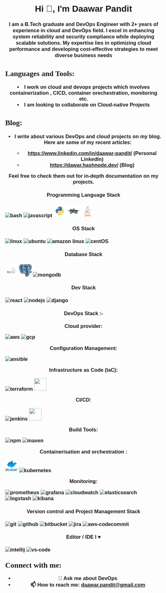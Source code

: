 <!-- Header Section -->
<h1 align="center"><font face="Arial">Hi 👋, I'm Daawar Pandit </font></h1>
<h3 align="center"><font face="Arial">I am a B.Tech graduate and DevOps Engineer with 2+ years of experience in cloud and DevOps field. I excel in enhancing system reliability and security compliance while deploying scalable solutions. My expertise lies in optimizing cloud performance and developing cost-effective strategies to meet diverse business 
needs


<!-- Languages and Tools Section -->
<h2 align="left"><font size="+2" face="Verdana">Languages and Tools:</font></h2 

- I work on cloud and devops projects which involves containerization , CICD, container orechestration, monitoring etc. 
- I am looking to collaborate on **Cloud-native Projects**

<!-- Blog Section -->
<h2 align="left"><font size="+2" face="Verdana">Blog:</font></h2>

- I write about various DevOps and cloud projects on my blog. Here are some of my recent articles:
  
  - https://www.linkedin.com/in/daawar-pandit/ (Personal LinkedIn)
  - https://dawar.hashnode.dev/ (Blog)
  
Feel free to check them out for in-depth documentation on my projects.



#### Programming Language Stack
<p align="left">
  <img src="https://www.vectorlogo.zone/logos/gnu_bash/gnu_bash-icon.svg" alt="bash" title="bash" width="40" height="40"/>
  <img src="https://upload.wikimedia.org/wikipedia/commons/6/6a/JavaScript-logo.png" alt="javascript" title="javascript" width="40" height="40"/>
  <img src="https://raw.githubusercontent.com/github/explore/80688e429a7d4ef2fca1e82350fe8e3517d3494d/topics/python/python.png" alt="python" title="python" width="40" height="40"/>
  <img src="https://raw.githubusercontent.com/github/explore/b15b6cf1726418913aafbf337a749dded180279d/topics/groovy/groovy.png" alt="groovy" title="groovy" width="40" height="40"/>
  <img src="https://raw.githubusercontent.com/github/explore/80688e429a7d4ef2fca1e82350fe8e3517d3494d/topics/java/java.png" alt="java" title="java8" width="40" height="40"/>
</p>



#### OS Stack
<p align="left">
  <img src="https://brandlogos.net/wp-content/uploads/2020/03/Linux-logo.png" alt="linux" title="linux" width="40" height="40"/>
  <img src="https://www.vectorlogo.zone/logos/ubuntu/ubuntu-icon.svg" alt="ubuntu" title="ubuntu" width="40" height="40"/>
  <img src="https://d1.awsstatic.com/AmazonLinux/Amazon-Linux_logo_105x150.4eaa5b67982445554e032ef6cf5fcfa517902b75.png" alt="amazon linux" title="amazon linux" width="40" height="40"/>
  <img src="https://www.vectorlogo.zone/logos/centos/centos-icon.svg" alt="centOS" title="centOS" width="40" height="40"/>
</p>



#### Database Stack
<p align="left">
  <img src="https://raw.githubusercontent.com/github/explore/80688e429a7d4ef2fca1e82350fe8e3517d3494d/topics/mysql/mysql.png" alt="mysql" title="mysql" width="40" height="40"/>
  <img src="https://raw.githubusercontent.com/github/explore/80688e429a7d4ef2fca1e82350fe8e3517d3494d/topics/postgresql/postgresql.png" alt="postgresql" title="postgresql" width="40" height="40"/>
  <img src="https://www.vectorlogo.zone/logos/mongodb/mongodb-icon.svg" alt="mongodb" title="mongodb" width="40" height="40"/>
</p>


#### Dev Stack
<p align="left">
  <img src="https://upload.wikimedia.org/wikipedia/commons/thumb/a/a7/React-icon.svg/1024px-React-icon.svg.png" alt="react" title="react" width="40" height="40"/>
  <img src="https://cdn.vectorstock.com/i/1000x1000/85/11/nodejs-logotype-server-environment-logo-vector-46828511.webp" alt="nodejs" title="nodejs" width="40" height="40"/>
  <img src="https://www.opengis.ch/wp-content/uploads/2020/04/django-python-logo.png" alt="django" title="django" width="40" height="40"/>
</p>





#### DevOps Stack :- 


**Cloud provider:**
<p align="left">
  <img src="https://www.cascadeo.com/wp-content/uploads/2022/11/KRgw2UkV_400x400.jpg" alt="aws" title="aws" width="40" height="40"/>
  <img src="https://www.vectorlogo.zone/logos/google_cloud/google_cloud-icon.svg" alt="gcp" title="gcp" width="40" height="40"/>
</p>

**Configuration Management:**
<p align="left">
  <img src="https://www.vectorlogo.zone/logos/ansible/ansible-icon.svg" alt="ansible" title="ansible" width="40" height="40"/>
</p>

**Infrastructure as Code (IaC):**
<p align="left">
  <img src="https://www.vectorlogo.zone/logos/terraformio/terraformio-icon.svg" alt="terraform" title="terraform" width="40" height="40"/>
  <img src="https://6104926.fs1.hubspotusercontent-na1.net/hubfs/6104926/Imported_Blog_Media/cloudformation-blog-header.jpeg" width="40" height="40"/>
</p>

**CI/CD:**
<p align="left">
  <img src="https://www.vectorlogo.zone/logos/jenkins/jenkins-icon.svg" alt="jenkins" title="jenkins" width="40" height="40"/>
  <img src="https://encrypted-tbn0.gstatic.com/images?q=tbn:ANd9GcSEWdO_b1fDl4B1Ffj_-Dd6Z2ATqMXWVBnHGw&usqp=CAU" width="40" height="40"/>
</p>

**Build Tools:**
<p align="left">
  <img src="https://www.vectorlogo.zone/logos/npmjs/npmjs-icon.svg" alt="npm" title="npm" width="40" height="40"/>
  <img src="https://www.vectorlogo.zone/logos/apache_maven/apache_maven-icon.svg" alt="maven" title="maven" width="40" height="40"/>
</p>

**Containerisation and orchestration :**
<p align="left">
  <img src="https://raw.githubusercontent.com/github/explore/80688e429a7d4ef2fca1e82350fe8e3517d3494d/topics/docker/docker.png" alt="docker" title="docker" width="40" height="40"/>
  <img src="https://www.vectorlogo.zone/logos/kubernetes/kubernetes-icon.svg" alt="kubernetes" title="kubernetes" width="40" height="40"/>
</p>

**Monitoring:**
<p align="left">
  <img src="https://www.vectorlogo.zone/logos/prometheusio/prometheusio-icon.svg" alt="prometheus" title="Prometheus" width="40" height="40"/>
  <img src="https://www.vectorlogo.zone/logos/grafana/grafana-icon.svg" alt="grafana" title="Grafana" width="40" height="40"/>
  <img src="https://miro.medium.com/v2/resize:fit:780/format:webp/1*c5n_HLPND-UNB-6KeTB_Ag.jpeg" alt="cloudwatch" title="CloudWatch" width="40" height="40"/>
  <img src="https://www.vectorlogo.zone/logos/elastic/elastic-icon.svg" alt="elasticsearch" title="Elasticsearch" width="40" height="40"/>
  <img src="https://www.vectorlogo.zone/logos/logstash/logstash-icon.svg" alt="logstash" title="Logstash" width="40" height="40"/>
  <img src="https://www.vectorlogo.zone/logos/kibana/kibana-icon.svg" alt="kibana" title="Kibana" width="40" height="40"/>
</p>


#### Version control and Project Management Stack
<p align="left">
  <img src="https://www.vectorlogo.zone/logos/git-scm/git-scm-icon.svg" alt="git" title="git" width="40" height="40"/>
  <img src="https://github.githubassets.com/assets/GitHub-Mark-ea2971cee799.png" alt="github" title="github" width="40" height="40"/>
  <img src="https://www.vectorlogo.zone/logos/bitbucket/bitbucket-icon.svg" alt="bitbucket" title="bitbucket" width="40" height="40"/>
  <img src="https://www.vectorlogo.zone/logos/atlassian_jira/atlassian_jira-icon.svg" alt="jira" title="jira" width="40" height="40"/>
  <img src="https://www.hacknotes.jp/static/0000b1a70a4df1474d02075777fcd4b3/b460a/%E3%82%B9%E3%82%AF%E3%83%AA%E3%83%BC%E3%83%B3%E3%82%B7%E3%83%A7%E3%83%83%E3%83%88-2020-10-18-1.47.12.png" alt="aws-codecommit" title="aws-codecommit" width="40" height="40"/>
</p>


#### Editor / IDE I ♥
<p align="left"><img  src="https://cdn.worldvectorlogo.com/logos/intellij-idea-1.svg" alt="intellij" title="intellij" width="40" height="40"/> <img src="https://www.vectorlogo.zone/logos/visualstudio_code/visualstudio_code-icon.svg" alt="vs-code" title="vs-code" width="40" height="40"/> </p>

<!-- Contact Section -->
<h3 align="left"><font size="+2" face="Verdana">Connect with me:</font></h3>
<p align="left">
</p>

- 💬 Ask me about **DevOps**
- 📫 How to reach me: [daawar.pandit@gmail.com](mailto:daawar.pandit@gmail.com)


